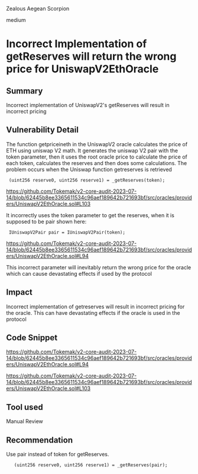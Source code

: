 Zealous Aegean Scorpion

medium

# Incorrect Implementation of getReserves will return the wrong price for UniswapV2EthOracle
## Summary

Incorrect implementation of UniswapV2's getReserves will result in incorrect pricing

## Vulnerability Detail

The function getpriceineth in the UniswapV2 oracle calculates the price of ETH using uniswap V2 math. It generates the uniswap V2 pair with the token parameter, then it uses the root oracle price to calculate the price of each token, calculates the reserves and then does some calculations. The problem occurs when the Uniswap function getreserves is retrieved 

```  (uint256 reserve0, uint256 reserve1) = _getReserves(token); ```

https://github.com/Tokemak/v2-core-audit-2023-07-14/blob/62445b8ee3365611534c96aef189642b721693bf/src/oracles/providers/UniswapV2EthOracle.sol#L103

It incorrectly uses the token parameter to get the reserves, when it is supposed to be pair shown here:

 ``` IUniswapV2Pair pair = IUniswapV2Pair(token);```

https://github.com/Tokemak/v2-core-audit-2023-07-14/blob/62445b8ee3365611534c96aef189642b721693bf/src/oracles/providers/UniswapV2EthOracle.sol#L94

This incorrect parameter will inevitably return the wrong price for the oracle which can cause devastating effects if used by the protocol





## Impact

Incorrect implementation of getreserves will result in incorrect pricing for the oracle. This can have devastating effects if the oracle is used in the protocol 

## Code Snippet

https://github.com/Tokemak/v2-core-audit-2023-07-14/blob/62445b8ee3365611534c96aef189642b721693bf/src/oracles/providers/UniswapV2EthOracle.sol#L94

https://github.com/Tokemak/v2-core-audit-2023-07-14/blob/62445b8ee3365611534c96aef189642b721693bf/src/oracles/providers/UniswapV2EthOracle.sol#L103


## Tool used

Manual Review

## Recommendation

Use pair instead of token for getReserves. 

```solidity
   (uint256 reserve0, uint256 reserve1) = _getReserves(pair);
```